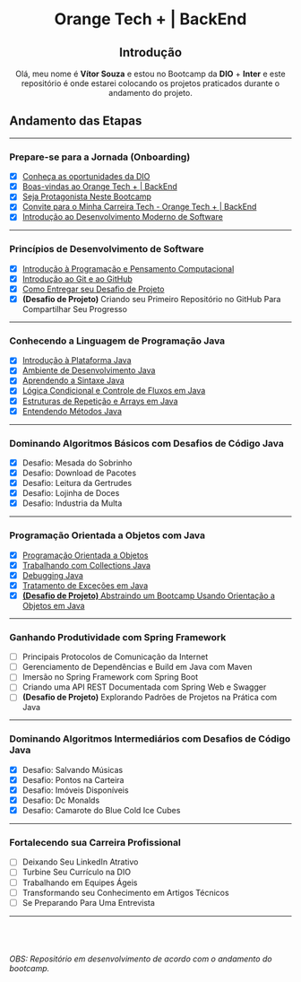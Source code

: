 # <p align="center">Orange Tech + | BackEnd</p>

<div align="center">

## Introdução
Olá, meu nome é **Vítor Souza** e estou no Bootcamp da  **DIO** + **Inter** e este repositório é onde estarei colocando os projetos praticados durante o  andamento do projeto.

</div>

## Andamento das Etapas


---
### Prepare-se para a Jornada (Onboarding)
- [x] [Conheça as oportunidades da DIO](https://www.dio.me/certificate/ADD6C169/share)
- [x] [Boas-vindas ao Orange Tech + | BackEnd](https://www.dio.me/certificate/38A33C82/share)
- [x] [Seja Protagonista Neste Bootcamp](https://www.dio.me/certificate/DAD7C2A1/share)
- [x] [Convite para o Minha Carreira Tech - Orange Tech + | BackEnd](https://www.dio.me/certificate/20676594/share)
- [x] [Introdução ao Desenvolvimento Moderno de Software](https://www.dio.me/certificate/2988B12A/share)
---
### Princípios de Desenvolvimento de Software
- [x] [Introdução à Programação e Pensamento Computacional](https://www.dio.me/certificate/B49AFA4F/share)
- [x] [Introdução ao Git e ao GitHub](https://www.dio.me/certificate/09869892/share)
- [x] [Como Entregar seu Desafio de Projeto](https://www.dio.me/certificate/687DF62B/share)
- [x] <strong>(Desafio de Projeto)</strong> Criando seu Primeiro Repositório no GitHub Para Compartilhar Seu Progresso
---
### Conhecendo a Linguagem de Programação Java
- [x] [Introdução à Plataforma Java](https://www.dio.me/certificate/BE6458E5/share)
- [x] [Ambiente de Desenvolvimento Java](https://www.dio.me/certificate/E6855746/share)
- [x] [Aprendendo a Sintaxe Java](https://www.dio.me/certificate/A35248A8/share)
- [x] [Lógica Condicional e Controle de Fluxos em Java](https://www.dio.me/certificate/4832A5F2/share)
- [x] [Estruturas de Repetição e Arrays em Java](https://www.dio.me/certificate/FC103171/share)
- [x] [Entendendo Métodos Java](https://www.dio.me/certificate/78B9D5BF/share)
---
### Dominando Algoritmos Básicos com Desafios de Código Java
- [x] Desafio: Mesada do Sobrinho
- [x] Desafio: Download de Pacotes
- [x] Desafio: Leitura da Gertrudes
- [x] Desafio: Lojinha de Doces
- [x] Desafio: Industria da Multa
---
### Programação Orientada a Objetos com Java
- [x] [Programação Orientada a Objetos](https://www.dio.me/certificate/B8C83713/share)
- [x] [Trabalhando com Collections Java](https://www.dio.me/certificate/24916B32/share)
- [x] [Debugging Java](https://www.dio.me/certificate/5911311F/share)
- [x] [Tratamento de Exceções em Java](https://www.dio.me/certificate/D18EB80A/share)
- [x] [<strong>(Desafio de Projeto)</strong> Abstraindo um Bootcamp Usando Orientação a Objetos em Java](https://github.com/vtrsz/dio-desafio-poo)
---
### Ganhando Produtividade com Spring Framework
- [ ] Principais Protocolos de Comunicação da Internet
- [ ] Gerenciamento de Dependências e Build em Java com Maven
- [ ] Imersão no Spring Framework com Spring Boot
- [ ] Criando uma API REST Documentada com Spring Web e Swagger
- [ ] <strong>(Desafio de Projeto)</strong> Explorando Padrões de Projetos na Prática com Java
---
### Dominando Algoritmos Intermediários com Desafios de Código Java
- [x] Desafio: Salvando Músicas
- [x] Desafio: Pontos na Carteira
- [x] Desafio: Imóveis Disponíveis
- [x] Desafio: Dc Monalds
- [x] Desafio: Camarote do Blue Cold Ice Cubes
---
### Fortalecendo sua Carreira Profissional
- [ ] Deixando Seu LinkedIn Atrativo
- [ ] Turbine Seu Currículo na DIO
- [ ] Trabalhando em Equipes Ágeis
- [ ] Transformando seu Conhecimento em Artigos Técnicos
- [ ] Se Preparando Para Uma Entrevista
---


<br></br>
###### OBS: Repositório em desenvolvimento de acordo com o andamento do bootcamp.